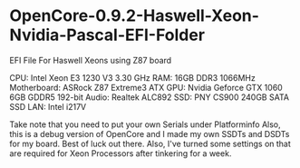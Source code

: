 # OpenCore-0.9.2-Haswell-Xeon-Nvidia-Pascal-EFI-Folder
EFI File For Haswell Xeons using Z87 board

CPU: Intel Xeon E3 1230 V3 3.30 GHz
RAM: 16GB DDR3 1066MHz
Motherboard: ASRock Z87 Extreme3 ATX
GPU: Nvidia Geforce GTX 1060 6GB GDDR5 192-bit
Audio: Realtek ALC892
SSD: PNY CS900 240GB SATA SSD
LAN: Intel i217V

Take note that you need to put your own Serials under Platforminfo
Also, this is a debug version of OpenCore and I made my own SSDTs and DSDTs for my board.
Best of luck out there.
Also, I've turned some settings on that are required for Xeon Processors after tinkering for a week.
